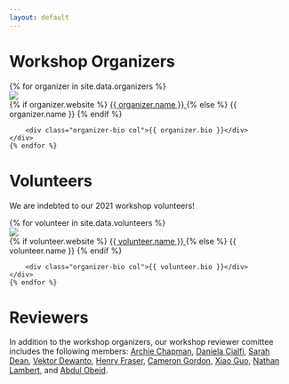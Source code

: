 ```yaml
---
layout: default
---
```


# Workshop Organizers

<div class="container">
    {% for organizer in site.data.organizers %}
    <div class="organizer row">
        <div class="col-md-auto text-center">
            <img src="{{ organizer.image }}" class="organizer-img" />
            <div class="break"></div>
            {% if organizer.website %}
            <a href="{{ organizer.website }}" target="_blank" >
                {{ organizer.name }}
            </a>
            {% else %}
                {{ organizer.name }}
            {% endif %}
        </div>

        <div class="organizer-bio col">{{ organizer.bio }}</div>
    </div>
    {% endfor %}
</div>

# Volunteers

We are indebted to our 2021 workshop volunteers!

<div class="container">
    {% for volunteer in site.data.volunteers %}
    <div class="organizer row">
        <div class="col-md-auto text-center">
            <img src="{{ volunteer.image }}" class="organizer-img" />
            <div class="break"></div>
            {% if volunteer.website %}
            <a href="{{ volunteer.website }}" target="_blank" >
                {{ volunteer.name }}
            </a>
            {% else %}
                {{ volunteer.name }}
            {% endif %}
        </div>

        <div class="organizer-bio col">{{ volunteer.bio }}</div>
    </div>
    {% endfor %}
</div>

# Reviewers

In addition to the workshop organizers, our workshop reviewer comittee includes the following members:
<a target="blank" href="https://researchers.uq.edu.au/researcher/24776">Archie Chapman</a>, 
<a target="blank" href="https://simons.berkeley.edu/people/daniela-cialfi">Daniela Cialfi</a>, 
<a target="blank" href="https://people.eecs.berkeley.edu/~sarahdean/">Sarah Dean</a>,
<a target="blank" href="http://tttor.github.io/">Vektor Dewanto</a>, 
<a target="blank" href="https://www.admscentre.org.au/henry-fraser/">Henry Fraser</a>, 
<a target="blank" href="https://au.linkedin.com/in/camerondgordon">Cameron Gordon</a>, 
<a target="blank" href="https://www.linkedin.com/in/xiaoguo-neuhkuuq">Xiao Guo</a>, 
<a target="blank" href="https://www.natolambert.com/">Nathan Lambert</a>, and
<a target="blank" href="https://research.qut.edu.au/adms/people/abdul-obeid/">Abdul Obeid</a>.
